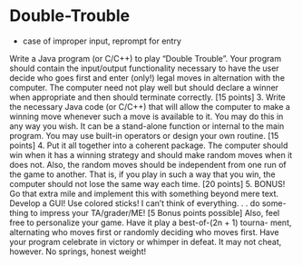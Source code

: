 # Double-Trouble
- case of improper input, reprompt for entry


Write a Java program (or C/C++) to play “Double Trouble”. Your program
should contain the input/output functionality necessary to have the user decide
who goes first and enter (only!) legal moves in alternation with the computer.
The computer need not play well but should declare a winner when appropriate
and then should terminate correctly. [15 points]
3. Write the necessary Java code (or C/C++) that will allow the computer to
make a winning move whenever such a move is available to it. You may do this
in any way you wish. It can be a stand-alone function or internal to the main
program. You may use built-in operators or design your own routine. [15 points]
4. Put it all together into a coherent package. The computer should win when it
has a winning strategy and should make random moves when it does not. Also,
the random moves should be independent from one run of the game to another.
That is, if you play in such a way that you win, the computer should not lose
the same way each time. [20 points]
5. BONUS! Go that extra mile and implement this with something beyond mere
text. Develop a GUI! Use colored sticks! I can’t think of everything. . . do some-
thing to impress your TA/grader/ME! [5 Bonus points possible]
Also, feel free to personalize your game. Have it play a best-of-(2n + 1) tourna-
ment, alternating who moves first or randomly deciding who moves first. Have
your program celebrate in victory or whimper in defeat. It may not cheat,
however. No springs, honest weight!
